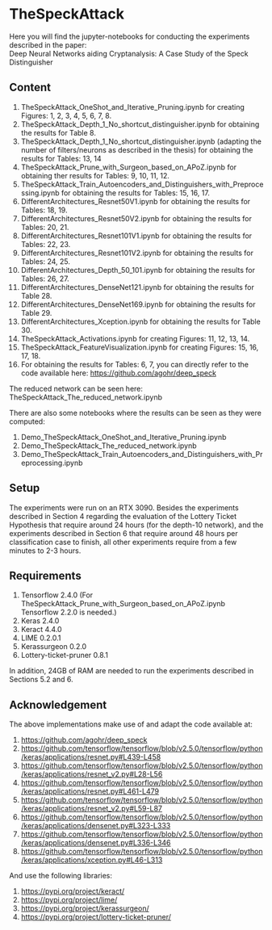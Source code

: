 # TheSpeckAttack

Here you will find the jupyter-notebooks for conducting the experiments described in the paper:   
Deep Neural Networks aiding Cryptanalysis: A Case Study of the Speck Distinguisher

## Content

1. TheSpeckAttack_OneShot_and_Iterative_Pruning.ipynb for creating Figures: 1, 2, 3, 4, 5, 6, 7, 8.
2. TheSpeckAttack_Depth_1_No_shortcut_distinguisher.ipynb for obtaining the results for Table 8.
3. TheSpeckAttack_Depth_1_No_shortcut_distinguisher.ipynb (adapting the number of filters/neurons as described in the thesis) for obtaining the results for Tables: 13, 14 
4. TheSpeckAttack_Prune_with_Surgeon_based_on_APoZ.ipynb for obtaining ther results for Tables: 9, 10, 11, 12.
5. TheSpeckAttack_Train_Autoencoders_and_Distinguishers_with_Preprocessing.ipynb for obtaining the results for Tables: 15, 16, 17.
6. DifferentArchitectures_Resnet50V1.ipynb for obtaining the results for Tables: 18, 19.
7. DifferentArchitectures_Resnet50V2.ipynb for obtaining the results for Tables: 20, 21.
8. DifferentArchitectures_Resnet101V1.ipynb for obtaining the results for Tables: 22, 23.
9. DifferentArchitectures_Resnet101V2.ipynb for obtaining the results for Tables: 24, 25.
10. DifferentArchitectures_Depth_50_101.ipynb for obtaining the results for Tables: 26, 27.
11. DifferentArchitectures_DenseNet121.ipynb for obtaining the results for Table 28.
12. DifferentArchitectures_DenseNet169.ipynb for obtaining the results for Table 29.
13. DifferentArchitectures_Xception.ipynb for obtaining the results for Table 30.
14. TheSpeckAttack_Activations.ipynb for creating Figures: 11, 12, 13, 14.
15. TheSpeckAttack_FeatureVisualization.ipynb for creating Figures: 15, 16, 17, 18.
16. For obtaining the results for Tables: 6, 7, you can directly refer to the code available here: https://github.com/agohr/deep_speck

The reduced network can be seen here: TheSpeckAttack_The_reduced_network.ipynb

There are also some notebooks where the results can be seen as they were computed: 
1. Demo_TheSpeckAttack_OneShot_and_Iterative_Pruning.ipynb
2. Demo_TheSpeckAttack_The_reduced_network.ipynb
3. Demo_TheSpeckAttack_Train_Autoencoders_and_Distinguishers_with_Preprocessing.ipynb

## Setup

The experiments were run on an RTX 3090. 
Besides the experiments described in Section 4 regarding the evaluation of the Lottery Ticket Hypothesis that require around 24 hours (for the depth-10 network), and the experiments described in Section 6 that require around 48 hours per classification case to finish, all other experiments require from a few minutes to 2-3 hours.   

## Requirements

1. Tensorflow 2.4.0 (For TheSpeckAttack_Prune_with_Surgeon_based_on_APoZ.ipynb Tensorflow 2.2.0 is needed.)
2. Keras 2.4.0
3. Keract 4.4.0
4. LIME 0.2.0.1
5. Kerassurgeon 0.2.0
6. Lottery-ticket-pruner 0.8.1 

In addition, 24GB of RAM are needed to run the experiments described in Sections 5.2 and 6. 


## Acknowledgement

The above implementations make use of and adapt the code available at:

1. https://github.com/agohr/deep_speck
2. https://github.com/tensorflow/tensorflow/blob/v2.5.0/tensorflow/python/keras/applications/resnet.py#L439-L458
3. https://github.com/tensorflow/tensorflow/blob/v2.5.0/tensorflow/python/keras/applications/resnet_v2.py#L28-L56
4. https://github.com/tensorflow/tensorflow/blob/v2.5.0/tensorflow/python/keras/applications/resnet.py#L461-L479
5. https://github.com/tensorflow/tensorflow/blob/v2.5.0/tensorflow/python/keras/applications/resnet_v2.py#L59-L87
6. https://github.com/tensorflow/tensorflow/blob/v2.5.0/tensorflow/python/keras/applications/densenet.py#L323-L333
7. https://github.com/tensorflow/tensorflow/blob/v2.5.0/tensorflow/python/keras/applications/densenet.py#L336-L346 
8. https://github.com/tensorflow/tensorflow/blob/v2.5.0/tensorflow/python/keras/applications/xception.py#L46-L313

And use the following libraries:

1. https://pypi.org/project/keract/
2. https://pypi.org/project/lime/
3. https://pypi.org/project/kerassurgeon/
4. https://pypi.org/project/lottery-ticket-pruner/
